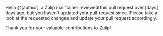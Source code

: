 Hello @[author], a Zulip maintainer reviewed this pull request over [days] days ago, but you haven't updated your pull request since. Please take a look at the requested changes and update your pull request accordingly.

Thank you for your valuable contributions to Zulip!